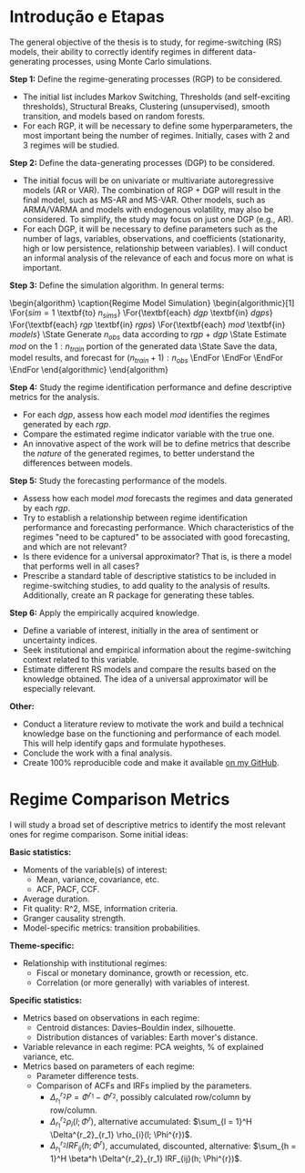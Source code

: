 # Introdução e Etapas

The general objective of the thesis is to study, for regime-switching (RS) models, their ability to correctly identify regimes in different data-generating processes, using Monte Carlo simulations.

**Step 1:** Define the regime-generating processes (RGP) to be considered.

- The initial list includes Markov Switching, Thresholds (and self-exciting thresholds), Structural Breaks, Clustering (unsupervised), smooth transition, and models based on random forests.
- For each RGP, it will be necessary to define some hyperparameters, the most important being the number of regimes. Initially, cases with 2 and 3 regimes will be studied.

**Step 2:** Define the data-generating processes (DGP) to be considered.

- The initial focus will be on univariate or multivariate autoregressive models (AR or VAR). The combination of RGP + DGP will result in the final model, such as MS-AR and MS-VAR. Other models, such as ARMA/VARMA and models with endogenous volatility, may also be considered. To simplify, the study may focus on just one DGP (e.g., AR).
- For each DGP, it will be necessary to define parameters such as the number of lags, variables, observations, and coefficients (stationarity, high or low persistence, relationship between variables). I will conduct an informal analysis of the relevance of each and focus more on what is important.

**Step 3:** Define the simulation algorithm. In general terms:

\begin{algorithm}
    \caption{Regime Model Simulation}
    \begin{algorithmic}[1]
        \For{$sim = 1$ \textbf{to} $n_{sims}$}
            \For{\textbf{each} $dgp$ \textbf{in} $dgps$}
                \For{\textbf{each} $rgp$ \textbf{in} $rgps$}
                    \For{\textbf{each} $mod$ \textbf{in} $models$} 
                        \State Generate $n_{obs}$ data according to $rgp$ + $dgp$
                        \State Estimate $mod$ on the $1:n_{train}$ portion of the generated data
                        \State Save the data, model results, and forecast for $(n_{train} + 1):n_{obs}$
                        \EndFor
                \EndFor
            \EndFor
        \EndFor
    \end{algorithmic}
\end{algorithm}

**Step 4:** Study the regime identification performance and define descriptive metrics for the analysis.

- For each $dgp$, assess how each model $mod$ identifies the regimes generated by each $rgp$.
- Compare the estimated regime indicator variable with the true one.
- An innovative aspect of the work will be to define metrics that describe the _nature_ of the generated regimes, to better understand the differences between models.

**Step 5:** Study the forecasting performance of the models.

- Assess how each model $mod$ forecasts the regimes and data generated by each $rgp$.
- Try to establish a relationship between regime identification performance and forecasting performance. Which characteristics of the regimes "need to be captured" to be associated with good forecasting, and which are not relevant?
- Is there evidence for a universal approximator? That is, is there a model that performs well in all cases?
- Prescribe a standard table of descriptive statistics to be included in regime-switching studies, to add quality to the analysis of results. Additionally, create an R package for generating these tables.

**Step 6:** Apply the empirically acquired knowledge.

- Define a variable of interest, initially in the area of sentiment or uncertainty indices.
- Seek institutional and empirical information about the regime-switching context related to this variable.
- Estimate different RS models and compare the results based on the knowledge obtained. The idea of a universal approximator will be especially relevant.

**Other:**

- Conduct a literature review to motivate the work and build a technical knowledge base on the functioning and performance of each model. This will help identify gaps and formulate hypotheses.
- Conclude the work with a final analysis.
- Create 100% reproducible code and make it available [on my GitHub](https://github.com/ricardo-semiao/article-regime-id-performance).



# Regime Comparison Metrics

I will study a broad set of descriptive metrics to identify the most relevant ones for regime comparison. Some initial ideas:

**Basic statistics:**

- Moments of the variable(s) of interest:
    - Mean, variance, covariance, etc.
    - ACF, PACF, CCF.
- Average duration.
- Fit quality: R^2, MSE, information criteria.
- Granger causality strength.
- Model-specific metrics: transition probabilities.

**Theme-specific:**

- Relationship with institutional regimes:
    - Fiscal or monetary dominance, growth or recession, etc.
    - Correlation (or more generally) with variables of interest.

**Specific statistics:**

- Metrics based on observations in each regime:
    - Centroid distances: Davies–Bouldin index, silhouette.
    - Distribution distances of variables: Earth mover's distance.
- Variable relevance in each regime: PCA weights, % of explained variance, etc.
- Metrics based on parameters of each regime:
    - Parameter difference tests.
    - Comparison of ACFs and IRFs implied by the parameters.
        - $\Delta^{r_2}_{r_1} P = \Phi^{r_1} - \Phi^{r_2}$, possibly calculated row/column by row/column.
        - $\Delta^{r_2}_{r_1} \rho_{i}(l; \Phi^{r})$, alternative accumulated: $\sum_{l = 1}^H \Delta^{r_2}_{r_1} \rho_{i}(l; \Phi^{r})$.
        - $\Delta^{r_2}_{r_1} IRF_{ij}(h; \Phi^{r})$, accumulated, discounted, alternative: $\sum_{h = 1}^H \beta^h \Delta^{r_2}_{r_1} IRF_{ij}(h; \Phi^{r})$.
